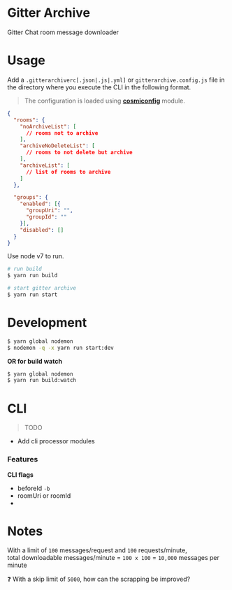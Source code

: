 # Gitter Archive

Gitter Chat room message downloader

# Usage

Add a `.gitterarchiverc[.json|.js|.yml]` or `gitterarchive.config.js` file in the directory where you execute the CLI in the following format.  
> The configuration is loaded using [**cosmiconfig**](http://npm.im/cosmiconfig) module.

```json
{
  "rooms": {
    "noArchiveList": [
      // rooms not to archive
    ],
    "archiveNoDeleteList": [
      // rooms to not delete but archive
    ],
    "archiveList": [
      // list of rooms to archive
    ]
  },

  "groups": {
    "enabled": [{
      "groupUri": "",
      "groupId": ""
    }],
    "disabled": []
  }
}
```

Use node v7 to run.

```sh
# run build
$ yarn run build

# start gitter archive
$ yarn run start
```

# Development

```sh
$ yarn global nodemon
$ nodemon -q -x yarn run start:dev
```

**OR for build watch**

```sh
$ yarn global nodemon
$ yarn run build:watch
```


# CLI

> TODO

- Add cli processor modules

### Features

**CLI flags**  

- beforeId `-b`
- roomUri or roomId
- 

# Notes

With a limit of `100` messages/request and `100` requests/minute,  
total downloadable messages/minute = `100 x 100` = `10,000` messages per minute

:question: With a skip limit of `5000`, how can the scrapping be improved? 
